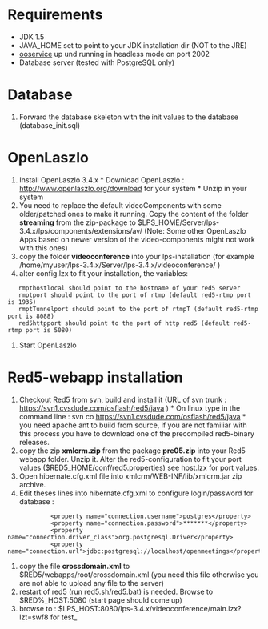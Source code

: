 # Requirements #

  * JDK 1.5
  * JAVA\_HOME set to point to your JDK installation dir (NOT to the JRE)
  * [ooservice](ooservice.md) up und running in headless mode on port 2002
  * Database server (tested with PostgreSQL only)

# Database #

  1. Forward the database skeleton with the init values to the database (database\_init.sql)

# OpenLaszlo #

  1. Install OpenLaszlo 3.4.x
    * Download OpenLaszlo : http://www.openlaszlo.org/download for your system
    * Unzip in your system
  1. You need to replace the default videoComponents with some older/patched ones to make it running. Copy the content of the folder **streaming** from the zip-package to $LPS\_HOME/Server/lps-3.4.x/lps/components/extensions/av/ (Note: Some other OpenLaszlo Apps based on newer version of the video-components might not work with this ones)
  1. copy the folder **videoconference** into your lps-installation (for example /home/myuser/lps-3.4.x/Server/lps-3.4.x/videoconference/ )
  1. alter config.lzx to fit your installation, the variables:
```
   rmpthostlocal should point to the hostname of your red5 server
   rmptport should point to the port of rtmp (default red5-rtmp port is 1935)
   rmptTunnelport should point to the port of rtmpT (default red5-rtmp port is 8088)
   red5httpport should point to the port of http red5 (default red5-rtmp port is 5080)
```
  1. Start OpenLaszlo

# Red5-webapp installation #

  1. Checkout Red5 from svn, build and install it (URL of svn trunk : https://svn1.cvsdude.com/osflash/red5/java )
    * On linux type in the command line : svn co https://svn1.cvsdude.com/osflash/red5/java
    * you need apache ant to build from source, if you are not familiar with this process you have to download one of the precompiled red5-binary releases.
  1. copy the zip **xmlcrm.zip** from the package **pre05.zip** into your Red5 webapp folder. Unzip it. Alter the red5-configuration to fit your port values ($RED5\_HOME/conf/red5.properties) see host.lzx for port values.
  1. Open hibernate.cfg.xml file into xmlcrm/WEB-INF/lib/xmlcrm.jar zip archive.
  1. Edit theses lines into hibernate.cfg.xml to configure login/password for database :
```
			<property name="connection.username">postgres</property>
			<property name="connection.password">*******</property>
			<property name="connection.driver_class">org.postgresql.Driver</property>
			<property name="connection.url">jdbc:postgresql://localhost/openmeetings</property>
```
  1. copy the file **crossdomain.xml** to $RED5/webapps/root/crossdomain.xml (you need this file otherwise you are not able to upload any file to the server)
  1. restart of red5 (run red5.sh/red5.bat) is needed. Browse to $RED%_HOST:5080 (start page should come up)
  1. browse to : $LPS\_HOST:8080/lps-3.4.x/videoconference/main.lzx?lzt=swf8 for test_

